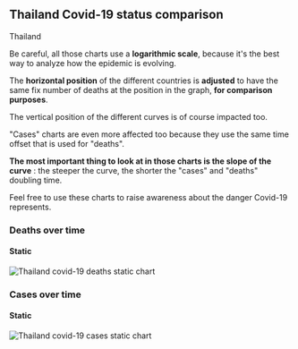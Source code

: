 ## Thailand Covid-19 status comparison 

Thailand



Be careful, all those charts use a **logarithmic scale**, because it's the best way to analyze how the epidemic is evolving.
 
The **horizontal position** of the different countries is **adjusted** to have the same fix number of deaths at the position in the graph, **for comparison purposes**.

The vertical position of the different curves is of course impacted too.

"Cases" charts are even more affected too because they use the same time offset that is used for "deaths".

**The most important thing to look at in those charts is the slope of the curve** : the steeper the curve, the shorter the "cases" and "deaths" doubling time.

Feel free to use these charts to raise awareness about the danger Covid-19 represents. 


 
### Deaths over time
 
#### Static
![Thailand covid-19 deaths static chart](https://raw.githubusercontent.com/madlag/coronavirus_study/master/notebooks/graphs/2020-03-29/countries/Thailand/2020-03-29_Thailand_deaths.png "Thailand covid-19 deaths static chart")   

 
### Cases over time
 
#### Static
![Thailand covid-19 cases static chart](https://raw.githubusercontent.com/madlag/coronavirus_study/master/notebooks/graphs/2020-03-29/countries/Thailand/2020-03-29_Thailand_cases.png "Thailand covid-19 cases static chart")   

